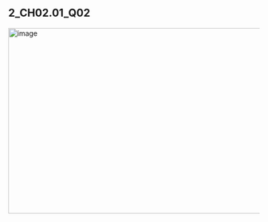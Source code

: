 ## 2_CH02.01_Q02

<img width="625" height="373" alt="image" src="https://github.com/user-attachments/assets/45eb018d-f961-4ba4-a8f6-43b1a88fca49" />

